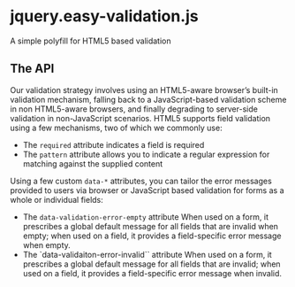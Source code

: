 jquery.easy-validation.js
=========================

A simple polyfill for HTML5 based validation

The API
-------

Our validation strategy involves using an HTML5-aware browser’s built-in 
validation mechanism, falling back to a JavaScript-based validation scheme
in non HTML5-aware browsers, and finally degrading to server-side validation 
in non-JavaScript scenarios. HTML5 supports field validation using a few 
mechanisms, two of which we commonly use:

 - The `required` attribute indicates a field is required
 - The `pattern` attribute allows you to indicate a regular expression for matching 
   against the supplied content

Using a few custom `data-*` attributes, you can tailor the error messages 
provided to users via browser or JavaScript based validation for forms as a 
whole or individual fields:

 - The `data-validation-error-empty` attribute
   When used on a form, it prescribes a global default message for all fields 
   that are invalid when empty; when used on a field, it provides a field-specific
   error message when empty.
 - The `data-validaiton-error-invalid`` attribute
   When used on a form, it prescribes a global default message for all fields that 
   are invalid; when used on a field, it provides a field-specific error message when invalid.